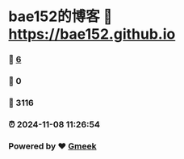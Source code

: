 # bae152的博客 :link: https://bae152.github.io 
### :page_facing_up: [6](https://bae152.github.io/tag.html) 
### :speech_balloon: 0 
### :hibiscus: 3116 
### :alarm_clock: 2024-11-08 11:26:54 
### Powered by :heart: [Gmeek](https://github.com/Meekdai/Gmeek)
